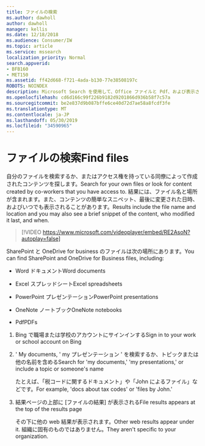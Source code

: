 ```yaml
---
title: ファイルの検索
ms.author: dawholl
author: dawholl
manager: kellis
ms.date: 12/18/2018
ms.audience: Consumer/IW
ms.topic: article
ms.service: mssearch
localization_priority: Normal
search.appverid:
- BFB160
- MET150
ms.assetid: ff42d668-f721-4ada-b130-77e38508197c
ROBOTS: NOINDEX
description: Microsoft Search を使用して、Office ファイルと Pdf、および表示される情報を検索する
ms.openlocfilehash: cd6d166c99f226b9182d9201866d936b58f7c57a
ms.sourcegitcommit: be2e837d9b087bffe6ce40d72d7ae58a8fcdf3fe
ms.translationtype: MT
ms.contentlocale: ja-JP
ms.lasthandoff: 05/30/2019
ms.locfileid: "34590965"
---
```

# <a name="find-files"></a><span data-ttu-id="dfcf1-103">ファイルの検索</span><span class="sxs-lookup"><span data-stu-id="dfcf1-103">Find files</span></span>

<span data-ttu-id="dfcf1-104">自分のファイルを検索するか、またはアクセス権を持っている同僚によって作成されたコンテンツを探します。</span><span class="sxs-lookup"><span data-stu-id="dfcf1-104">Search for your own files or look for content created by co-workers that you have access to.</span></span> <span data-ttu-id="dfcf1-105">結果には、ファイル名と場所が含まれます。また、コンテンツの簡単なスニペット、最後に変更された日時、およびいつでも表示されることがあります。</span><span class="sxs-lookup"><span data-stu-id="dfcf1-105">Results include the file name and location and you may also see a brief snippet of the content, who modified it last, and when.</span></span>
  
> [!VIDEO https://www.microsoft.com/videoplayer/embed/RE2AsoN?autoplay=false]
  
<span data-ttu-id="dfcf1-106">SharePoint と OneDrive for business のファイルは次の場所にあります。</span><span class="sxs-lookup"><span data-stu-id="dfcf1-106">You can find SharePoint and OneDrive for Business files, including:</span></span>
  
- <span data-ttu-id="dfcf1-107">Word ドキュメント</span><span class="sxs-lookup"><span data-stu-id="dfcf1-107">Word documents</span></span>
    
- <span data-ttu-id="dfcf1-108">Excel スプレッドシート</span><span class="sxs-lookup"><span data-stu-id="dfcf1-108">Excel spreadsheets</span></span>
    
- <span data-ttu-id="dfcf1-109">PowerPoint プレゼンテーション</span><span class="sxs-lookup"><span data-stu-id="dfcf1-109">PowerPoint presentations</span></span>
    
- <span data-ttu-id="dfcf1-110">OneNote ノートブック</span><span class="sxs-lookup"><span data-stu-id="dfcf1-110">OneNote notebooks</span></span>
    
- <span data-ttu-id="dfcf1-111">Pdf</span><span class="sxs-lookup"><span data-stu-id="dfcf1-111">PDFs</span></span>
    
1. <span data-ttu-id="dfcf1-112">Bing で職場または学校のアカウントにサインインする</span><span class="sxs-lookup"><span data-stu-id="dfcf1-112">Sign in to your work or school account on Bing</span></span>
    
2. <span data-ttu-id="dfcf1-113">' My documents, ' my プレゼンテーション ' を検索するか、トピックまたは他の名前を含める</span><span class="sxs-lookup"><span data-stu-id="dfcf1-113">Search for 'my documents,' 'my presentations,' or include a topic or someone's name</span></span>
    
    <span data-ttu-id="dfcf1-114">たとえば、「税コードに関するドキュメント」や「John によるファイル」などです。</span><span class="sxs-lookup"><span data-stu-id="dfcf1-114">For example, 'docs about tax codes' or 'files by John.'</span></span>
    
3. <span data-ttu-id="dfcf1-115">結果ページの上部に [ファイルの結果] が表示される</span><span class="sxs-lookup"><span data-stu-id="dfcf1-115">File results appears at the top of the results page</span></span>
    
    <span data-ttu-id="dfcf1-116">その下に他の web 結果が表示されます。</span><span class="sxs-lookup"><span data-stu-id="dfcf1-116">Other web results appear under it.</span></span> <span data-ttu-id="dfcf1-117">組織に固有のものではありません。</span><span class="sxs-lookup"><span data-stu-id="dfcf1-117">They aren't specific to your organization.</span></span>


